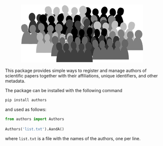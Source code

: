 <div align="center">
<img src="https://raw.githubusercontent.com/j-faria/authors/master/authors/crowd.png" alt="crowd of authors" width="400"></img>
</div>

This package provides simple ways to register and manage authors of scientific
papers together with their affiliations, unique identifiers, and other metadata.

The package can be installed with the following command
<!-- (![PyPI - Version](https://img.shields.io/pypi/v/authors?style=flat&label=PyPI&link=https%3A%2F%2Fpypi.org%2Fproject%2Fauthors%2F)) -->

```sh
pip install authors
```

and used as follows:

```python
from authors import Authors

Authors('list.txt').AandA()
```

where `list.txt` is a file with the names of the authors, one per line.